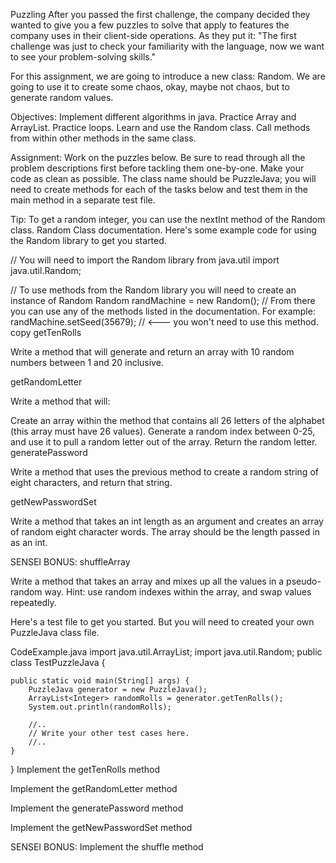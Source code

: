 Puzzling
After you passed the first challenge, the company decided they wanted to give you a few puzzles to solve that apply to features the company uses in their client-side operations. As they put it: "The first challenge was just to check your familiarity with the language, now we want to see your problem-solving skills."

For this assignment, we are going to introduce a new class: Random. We are going to use it to create some chaos, okay, maybe not chaos, but to generate random values. 

Objectives:
Implement different algorithms in java.
Practice Array and ArrayList.
Practice loops.
Learn and use the Random class.
Call methods from within other methods in the same class.

Assignment:
Work on the puzzles below. Be sure to read through all the problem descriptions first before tackling them one-by-one. Make your code as clean as possible. The class name should be PuzzleJava; you will need to create methods for each of the tasks below and test them in the main method in a separate test file.

Tip: To get a random integer, you can use the nextInt method of the Random class. Random Class documentation. Here's some example code for using the Random library to get you started.

// You will need to import the Random library from java.util
import java.util.Random;
    
// To use methods from the Random library you will need to create an instance of Random
Random randMachine = new Random();
// From there you can use any of the methods listed in the documentation. For example:
randMachine.setSeed(35679); // <--- you won't need to use this method.
copy
getTenRolls

Write a method that will generate and return an array with 10 random numbers between 1 and 20 inclusive. 

getRandomLetter

Write a method that will:

Create an array within the method that contains all 26 letters of the alphabet (this array must have 26 values). 
Generate a random index between 0-25, and use it to pull a random letter out of the array.
Return the random letter.
generatePassword

Write a method that uses the previous method to create a random string of eight characters, and return that string.

getNewPasswordSet

Write a method that takes an int length as an argument and creates an array of random eight character words. The array should be the length passed in as an int.

SENSEI BONUS:
shuffleArray

Write a method that takes an array and mixes up all the values in a pseudo-random way. Hint: use random indexes within the array, and swap values repeatedly. 

Here's a test file to get you started. But you will need to created your own PuzzleJava class file.

CodeExample.java
import java.util.ArrayList;
import java.util.Random;
public class TestPuzzleJava {
    
	public static void main(String[] args) {
		PuzzleJava generator = new PuzzleJava();
		ArrayList<Integer> randomRolls = generator.getTenRolls();
		System.out.println(randomRolls);
		
    	//..
		// Write your other test cases here.
		//..
	}
}
Implement the getTenRolls method

Implement the getRandomLetter method

Implement the generatePassword method

Implement the getNewPasswordSet method

SENSEI BONUS: Implement the shuffle method